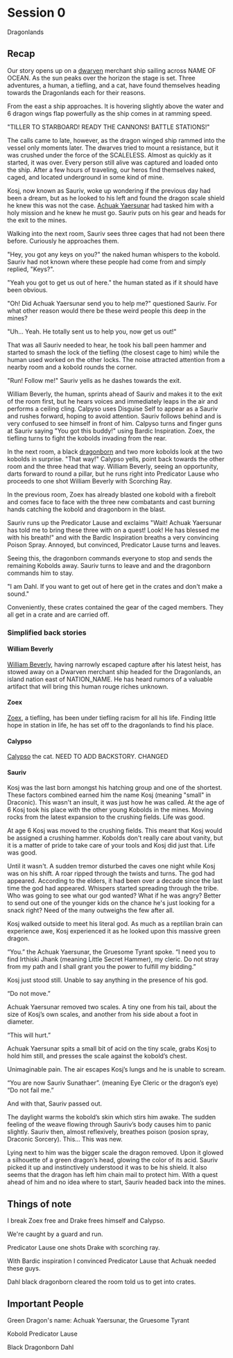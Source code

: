 # Session 0

Dragonlands

## Recap

Our story opens up on a [dwarven](https://www.dndbeyond.com/races/13-dwarf) merchant ship sailing across NAME OF OCEAN. As the sun peaks over the horizon the stage is set. Three adventures, a human, a tiefling, and a cat, have found themselves heading towards the Dragonlands each for their reasons.

From the east a ship approaches. It is hovering slightly above the water and 6 dragon wings flap powerfully as the ship comes in at ramming speed.

"TILLER TO STARBOARD! READY THE CANNONS! BATTLE STATIONS!"

The calls came to late, however, as the dragon winged ship rammed into the vessel only moments later. The dwarves tried to mount a resistance, but it was crushed under the force of the SCALELESS. Almost as quickly as it started, it was over. Every person still alive was captured and loaded onto the ship. After a few hours of traveling, our heros find themselves naked, caged, and located underground in some kind of mine.

Kosj, now known as Sauriv, woke up wondering if the previous day had been a dream, but as he looked to his left and found the dragon scale shield he knew this was not the case. [Achuak Yaersunar](https://www.dndbeyond.com/monsters/16770-adult-green-dragon) had tasked him with a holy mission and he knew he must go. Sauriv puts on his gear and heads for the exit to the mines.

Walking into the next room, Sauriv sees three cages that had not been there before. Curiously he approaches them.

"Hey, you got any keys on you?" the naked human whispers to the kobold. Sauriv had not known where these people had come from and simply replied, "Keys?".

"Yeah you got to get us out of here." the human stated as if it should have been obvious.

"Oh! Did Achuak Yaersunar send you to help me?" questioned Sauriv. For what other reason would there be these weird people this deep in the mines?

"Uh... Yeah. He totally sent us to help you, now get us out!"

That was all Sauriv needed to hear, he took his ball peen hammer and started to smash the lock of the tiefling (the closest cage to him) while the human used worked on the other locks. The noise attracted attention from a nearby room and a kobold rounds the corner.

"Run! Follow me!" Sauriv yells as he dashes towards the exit.

William Beverly, the human, sprints ahead of Sauriv and makes it to the exit of the room first, but he hears voices and immediately leaps in the air and performs a ceiling cling. Calpyso uses Disguise Self to appear as a Sauriv and rushes forward, hoping to avoid attention. Sauriv follows behind and is very confused to see himself in front of him. Calpyso turns and finger guns at Sauriv saying "You got this buddy!" using Bardic Inspiration. Zoex, the tiefling turns to fight the kobolds invading from the rear.

In the next room, a black [dragonborn](https://www.dndbeyond.com/races/16-dragonborn) and two more kobolds look at the two kobolds in surprise. "That way!" Calypso yells, point back towards the other room and the three head that way. William Beverly, seeing an opportunity, darts forward to round a pillar, but he runs right into Predicator Lause who proceeds to one shot William Beverly with Scorching Ray.

In the previous room, Zoex has already blasted one kobold with a firebolt and comes face to face with the three new combatants and cast burning hands catching the kobold and dragonborn in the blast.

Sauriv runs up the Predicator Lause and exclaims "Wait! Achuak Yaersunar has told me to bring these three with on a quest! Look! He has blessed me with his breath!" and with the Bardic Inspiration breaths a very convincing Poison Spray. Annoyed, but convinced, Predicator Lause turns and leaves.

Seeing this, the dragonborn commands everyone to stop and sends the remaining Kobolds away. Sauriv turns to leave and and the dragonborn commands him to stay.

"I am Dahl. If you want to get out of here get in the crates and don't make a sound."

Conveniently, these crates contained the gear of the caged members. They all get in a crate and are carried off.

### Simplified back stories

#### William Beverly

[William Beverly](https://www.dndbeyond.com/races/1-human), having narrowly escaped capture after his latest heist, has stowed away on a Dwarven merchant ship headed for the Dragonlands, an island nation east of NATION_NAME. He has heard rumors of a valuable artifact that will bring this human rouge riches unknown.

#### Zoex

[Zoex](https://www.dndbeyond.com/races/7-tiefling), a tiefling, has been under tiefling racism for all his life. Finding little hope in station in life, he has set off to the dragonlands to find his place.

#### Calypso

[Calypso](https://en.wikipedia.org/wiki/Calico_cat) the cat. NEED TO ADD BACKSTORY. CHANGED

#### Sauriv

Kosj was the last born amongst his hatching group and one of the shortest. These factors combined earned him the name Kosj (meaning "small" in Draconic). This wasn't an insult, it was just how he was called. At the age of 6 Kosj took his place with the other young Kobolds in the mines. Moving rocks from the latest expansion to the crushing fields. Life was good. 

At age 6 Kosj was moved to the crushing fields. This meant that Kosj would be assigned a crushing hammer. Kobolds don't really care about vanity, but it is a matter of pride to take care of your tools and Kosj did just that. Life was good.

Until it wasn't. A sudden tremor disturbed the caves one night while Kosj was on his shift. A roar ripped through the twists and turns. The god had appeared. According to the elders, it had been over a decade since the last time the god had appeared. Whispers started spreading through the tribe. Who was going to see what our god wanted? What if he was angry? Better to send out one of the younger kids on the chance he's just looking for a snack right? Need of the many outweighs the few after all.

Kosj walked outside to meet his literal god. As much as a reptilian brain can experience awe, Kosj experienced it as he looked upon this massive green dragon.

“You.” the Achuak Yaersunar, the Gruesome Tyrant spoke. “I need you to find Irthiski Jhank (meaning Little Secret Hammer), my cleric. Do not stray from my path and I shall grant you the power to fulfill my bidding.”

Kosj just stood still. Unable to say anything in the presence of his god.

“Do not move.”

Achuak Yaersunar removed two scales. A tiny one from his tail, about the size of Kosj’s own scales, and another from his side about a foot in diameter.

“This will hurt.”

Achuak Yaersunar spits a small bit of acid on the tiny scale, grabs Kosj to hold him still, and presses the scale against the kobold’s chest.

Unimaginable pain. The air escapes Kosj’s lungs and he is unable to scream.

“You are now Sauriv Sunathaer”. (meaning Eye Cleric or the dragon’s eye) “Do not fail me.”

And with that, Sauriv passed out.

The daylight warms the kobold’s skin which stirs him awake. The sudden feeling of the weave flowing through Sauriv’s body causes him to panic slightly. Sauriv then, almost reflexively, breathes poison (posion spray, Draconic Sorcery). This… This was new.

Lying next to him was the bigger scale the dragon removed. Upon it glowed a silhouette of a green dragon’s head, glowing the color of its acid. Sauriv picked it up and instinctively understood it was to be his shield. It also seems that the dragon has left him chain mail to protect him. With a quest ahead of him and no idea where to start, Sauriv headed back into the mines.

## Things of note

I break Zoex free and Drake frees himself and Calypso.

We're caught by a guard and run.

Predicator Lause one shots Drake with scorching ray.

With Bardic inspiration I convinced Predicator Lause that Achuak needed these guys.

Dahl black dragonborn cleared the room told us to get into crates.

## Important People

Green Dragon's name: Achuak Yaersunar, the Gruesome Tyrant

Kobold Predicator Lause

Black Dragonborn Dahl
